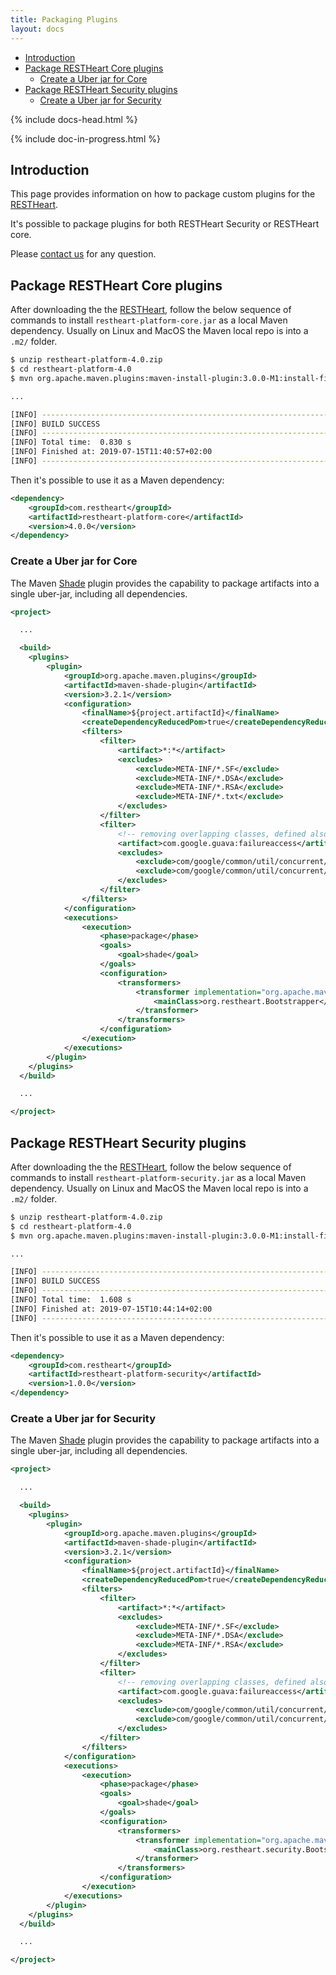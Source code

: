 ```yaml
---
title: Packaging Plugins
layout: docs
---
```


<div markdown="1" class="d-none d-xl-block col-xl-2 order-last bd-toc">

-   [Introduction](#introduction)
-   [Package RESTHeart Core plugins](#package-restheart-core-plugins)
    -   [Create a Uber jar for Core](#create-a-uber-jar-for-core)
-   [Package RESTHeart Security plugins](#package-restheart-security-plugins)
    -   [Create a Uber jar for Security](#create-a-uber-jar-for-security)

</div>

<div markdown="1" class="col-12 col-md-9 col-xl-8 py-md-3 bd-content">

{% include docs-head.html %}

{% include doc-in-progress.html %}

## Introduction

This page provides information on how to package custom plugins for the [RESTHeart](https://restheart.org/get).

It's possible to package plugins for both RESTHeart Security or RESTHeart core.

Please [contact us](https://restheart.org/contact/) for any question.

## Package RESTHeart Core plugins

After downloading the the [RESTHeart](https://restheart.org/get), follow the below sequence of commands to install `restheart-platform-core.jar` as a local Maven dependency. Usually on Linux and MacOS the Maven local repo is into a `.m2/` folder.

```bash
$ unzip restheart-platform-4.0.zip
$ cd restheart-platform-4.0
$ mvn org.apache.maven.plugins:maven-install-plugin:3.0.0-M1:install-file -Dfile=restheart-platform-core.jar

...

[INFO] ------------------------------------------------------------------------
[INFO] BUILD SUCCESS
[INFO] ------------------------------------------------------------------------
[INFO] Total time:  0.830 s
[INFO] Finished at: 2019-07-15T11:40:57+02:00
[INFO] ------------------------------------------------------------------------
```

Then it's possible to use it as a Maven dependency:

```xml
<dependency>
    <groupId>com.restheart</groupId>
    <artifactId>restheart-platform-core</artifactId>
    <version>4.0.0</version>
</dependency>
```

### Create a Uber jar for Core

The Maven [Shade](https://maven.apache.org/plugins/maven-shade-plugin/) plugin provides the capability to package artifacts into a single uber-jar, including all dependencies.

```xml
<project>

  ...

  <build>
    <plugins>
        <plugin>
            <groupId>org.apache.maven.plugins</groupId>
            <artifactId>maven-shade-plugin</artifactId>
            <version>3.2.1</version>
            <configuration>
                <finalName>${project.artifactId}</finalName>
                <createDependencyReducedPom>true</createDependencyReducedPom>
                <filters>
                    <filter>
                        <artifact>*:*</artifact>
                        <excludes>
                            <exclude>META-INF/*.SF</exclude>
                            <exclude>META-INF/*.DSA</exclude>
                            <exclude>META-INF/*.RSA</exclude>
                            <exclude>META-INF/*.txt</exclude>
                        </excludes>
                    </filter>
                    <filter>
                        <!-- removing overlapping classes, defined also in guava -->
                        <artifact>com.google.guava:failureaccess</artifact>
                        <excludes>
                            <exclude>com/google/common/util/concurrent/internal/InternalFutureFailureAccess.class</exclude>
                            <exclude>com/google/common/util/concurrent/internal/InternalFutures.class</exclude>
                        </excludes>
                    </filter>
                </filters>
            </configuration>
            <executions>
                <execution>
                    <phase>package</phase>
                    <goals>
                        <goal>shade</goal>
                    </goals>
                    <configuration>
                        <transformers>
                            <transformer implementation="org.apache.maven.plugins.shade.resource.ManifestResourceTransformer">
                                <mainClass>org.restheart.Bootstrapper</mainClass>
                            </transformer>
                        </transformers>
                    </configuration>
                </execution>
            </executions>
        </plugin>
    </plugins>
  </build>

  ...

</project>
```

## Package RESTHeart Security plugins

After downloading the the [RESTHeart](https://restheart.org/get), follow the below sequence of commands to install `restheart-platform-security.jar` as a local Maven dependency. Usually on Linux and MacOS the Maven local repo is into a `.m2/` folder.

```bash
$ unzip restheart-platform-4.0.zip
$ cd restheart-platform-4.0
$ mvn org.apache.maven.plugins:maven-install-plugin:3.0.0-M1:install-file -Dfile=restheart-platform-security.jar

...

[INFO] ------------------------------------------------------------------------
[INFO] BUILD SUCCESS
[INFO] ------------------------------------------------------------------------
[INFO] Total time:  1.608 s
[INFO] Finished at: 2019-07-15T10:44:14+02:00
[INFO] ------------------------------------------------------------------------
```

Then it's possible to use it as a Maven dependency:

```xml
<dependency>
    <groupId>com.restheart</groupId>
    <artifactId>restheart-platform-security</artifactId>
    <version>1.0.0</version>
</dependency>
```

### Create a Uber jar for Security

The Maven [Shade](https://maven.apache.org/plugins/maven-shade-plugin/) plugin provides the capability to package artifacts into a single uber-jar, including all dependencies.

```xml
<project>

  ...

  <build>
    <plugins>
        <plugin>
            <groupId>org.apache.maven.plugins</groupId>
            <artifactId>maven-shade-plugin</artifactId>
            <version>3.2.1</version>
            <configuration>
                <finalName>${project.artifactId}</finalName>
                <createDependencyReducedPom>true</createDependencyReducedPom>
                <filters>
                    <filter>
                        <artifact>*:*</artifact>
                        <excludes>
                            <exclude>META-INF/*.SF</exclude>
                            <exclude>META-INF/*.DSA</exclude>
                            <exclude>META-INF/*.RSA</exclude>
                        </excludes>
                    </filter>
                    <filter>
                        <!-- removing overlapping classes, defined also in guava -->
                        <artifact>com.google.guava:failureaccess</artifact>
                        <excludes>
                            <exclude>com/google/common/util/concurrent/internal/InternalFutureFailureAccess.class</exclude>
                            <exclude>com/google/common/util/concurrent/internal/InternalFutures.class</exclude>
                        </excludes>
                    </filter>
                </filters>
            </configuration>
            <executions>
                <execution>
                    <phase>package</phase>
                    <goals>
                        <goal>shade</goal>
                    </goals>
                    <configuration>
                        <transformers>
                            <transformer implementation="org.apache.maven.plugins.shade.resource.ManifestResourceTransformer">
                                <mainClass>org.restheart.security.Bootstrapper</mainClass>
                            </transformer>
                        </transformers>
                    </configuration>
                </execution>
            </executions>
        </plugin>
    </plugins>
  </build>

  ...

</project>
```

</div>
